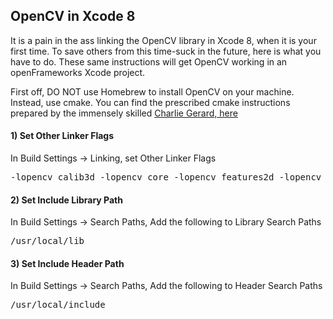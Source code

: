 <h2> OpenCV in Xcode 8</h2>

<p>
It is a pain in the ass linking the OpenCV library in Xcode 8, when it is your first time.  To save others from this time-suck in the future, here is what you have to do.  These same instructions will get OpenCV working in an openFrameworks Xcode project.
</p>

<p>
First off, DO NOT use Homebrew to install OpenCV on your machine.  Instead, use cmake.  You can find the prescribed cmake instructions prepared by the immensely skilled <a href="http://charliegerard.github.io/blog/Installing-OpenCV"/>Charlie Gerard, here</a>
</p>

<h4>
1)  Set Other Linker Flags
</h4>
<p>
In Build Settings -> Linking, set Other Linker Flags
</p>

<pre>
-lopencv_calib3d -lopencv_core -lopencv_features2d -lopencv_flann -lopencv_highgui -lopencv_imgproc -lopencv_ml -lopencv_objdetect -lopencv_photo -lopencv_stitching -lopencv_superres -lopencv_ts -lopencv_video -lopencv_videostab
</pre>

<h4>
2) Set Include Library Path
</h4>
<p>In Build Settings -> Search Paths, Add the following to Library Search Paths</p>
<pre>
/usr/local/lib
</pre>
<h4>
3) Set Include Header Path
</h4>
<p>In Build Settings -> Search Paths, Add the following to Header Search Paths</p>
<pre>
/usr/local/include
</pre>
